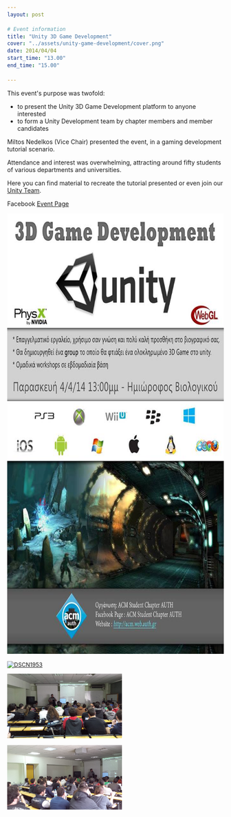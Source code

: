 ```yaml
---
layout: post

# Event information
title: "Unity 3D Game Development"
cover: "../assets/unity-game-development/cover.png"
date: 2014/04/04
start_time: "13.00"
end_time: "15.00"

---
```


This event's purpose was twofold:
* to present the Unity 3D Game Development platform to anyone interested
* to form a Unity Development team by chapter members and member candidates

Miltos Nedelkos (Vice Chair) presented the event, in a gaming development tutorial scenario. 

Attendance and interest was overwhelming, attracting around fifty students of various departments and universities.

Here you can find material to recreate the tutorial presented or even join our [Unity Team](/teams/unity-team).

Facebook [Event Page](https://www.facebook.com/events/237207026471138)

<p><a href="../assets/unity-game-development/poster.jpg"><img class="center" alt="unity-game-development-poster" height="1024" width="724" src="../assets/unity-game-development/poster.jpg"/></a></p>

<p style="font-size: 13px;"><a href="../assets/unity-game-development/DSCN1953.jpg"><img alt="DSCN1953" class="center" height="150" src="../assets/unity-game-development/DSCN1953.jpg" /></a></p>

<p style="font-size: 13px;"><a href="../assets/unity-game-development/20140404_131403.jpg"><img alt="20140404_131403" class="center" height="150" src="../assets/unity-game-development/20140404_131403.jpg" /></a></p>

<p style="font-size: 13px;"><a href="../assets/unity-game-development/20140404_131416.jpg"><img alt="20140404_131416" class="center" height="150" src="../assets/unity-game-development/20140404_131416.jpg" /></a></p>

